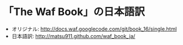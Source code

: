 「The Waf Book」の日本語訳
========================

* オリジナル: http://docs.waf.googlecode.com/git/book_16/single.html
* 日本語訳: http://matsu911.github.com/waf_book_ja/
